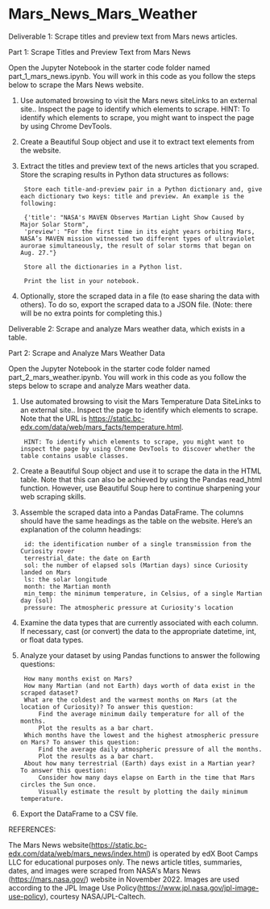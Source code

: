 # Mars_News_Mars_Weather
Deliverable 1: Scrape titles and preview text from Mars news articles.

Part 1: Scrape Titles and Preview Text from Mars News

Open the Jupyter Notebook in the starter code folder named part_1_mars_news.ipynb. You will work in this code as you follow the steps below to scrape the Mars News website.

1. Use automated browsing to visit the Mars news siteLinks to an external site.. Inspect the page to identify which elements to scrape.
            HINT: To identify which elements to scrape, you might want to inspect the page by using Chrome DevTools.

2. Create a Beautiful Soup object and use it to extract text elements from the website.
    
3. Extract the titles and preview text of the news articles that you scraped. Store the scraping results in Python data structures as follows:

        Store each title-and-preview pair in a Python dictionary and, give each dictionary two keys: title and preview. An example is the following:

        {'title': "NASA's MAVEN Observes Martian Light Show Caused by Major Solar Storm", 
        'preview': "For the first time in its eight years orbiting Mars, NASA’s MAVEN mission witnessed two different types of ultraviolet aurorae simultaneously, the result of solar storms that began on Aug. 27."}
        
        Store all the dictionaries in a Python list.

        Print the list in your notebook.

4. Optionally, store the scraped data in a file (to ease sharing the data with others). To do so, export the scraped data to a JSON file. (Note: there will be no extra points for completing this.) 



Deliverable 2: Scrape and analyze Mars weather data, which exists in a table.

Part 2: Scrape and Analyze Mars Weather Data

Open the Jupyter Notebook in the starter code folder named part_2_mars_weather.ipynb. You will work in this code as you follow the steps below to scrape and analyze Mars weather data.

1. Use automated browsing to visit the Mars Temperature Data SiteLinks to an external site.. Inspect the page to identify which elements to scrape. Note that the URL is https://static.bc-edx.com/data/web/mars_facts/temperature.html.

        HINT: To identify which elements to scrape, you might want to inspect the page by using Chrome DevTools to discover whether the table contains usable classes.

2. Create a Beautiful Soup object and use it to scrape the data in the HTML table. Note that this can also be achieved by using the Pandas read_html function. However, use Beautiful Soup here to continue sharpening your web scraping skills.

3. Assemble the scraped data into a Pandas DataFrame. The columns should have the same headings as the table on the website. Here’s an explanation of the column headings:

        id: the identification number of a single transmission from the Curiosity rover
        terrestrial_date: the date on Earth
        sol: the number of elapsed sols (Martian days) since Curiosity landed on Mars
        ls: the solar longitude
        month: the Martian month
        min_temp: the minimum temperature, in Celsius, of a single Martian day (sol)
        pressure: The atmospheric pressure at Curiosity's location

4. Examine the data types that are currently associated with each column. If necessary, cast (or convert) the data to the appropriate datetime, int, or float data types.     
    
5. Analyze your dataset by using Pandas functions to answer the following questions:

        How many months exist on Mars?
        How many Martian (and not Earth) days worth of data exist in the scraped dataset?
        What are the coldest and the warmest months on Mars (at the location of Curiosity)? To answer this question:
            Find the average minimum daily temperature for all of the months.
            Plot the results as a bar chart.
        Which months have the lowest and the highest atmospheric pressure on Mars? To answer this question:
            Find the average daily atmospheric pressure of all the months.
            Plot the results as a bar chart.
        About how many terrestrial (Earth) days exist in a Martian year? To answer this question:
            Consider how many days elapse on Earth in the time that Mars circles the Sun once.
            Visually estimate the result by plotting the daily minimum temperature.
    
6. Export the DataFrame to a CSV file.



REFERENCES:
 
The Mars News website(https://static.bc-edx.com/data/web/mars_news/index.html) is operated by edX Boot Camps LLC for educational purposes only. The news article titles, summaries, dates, and images were scraped from NASA's Mars News (https://mars.nasa.gov/) website in November 2022. Images are used according to the JPL Image Use Policy(https://www.jpl.nasa.gov/jpl-image-use-policy), courtesy NASA/JPL-Caltech.
